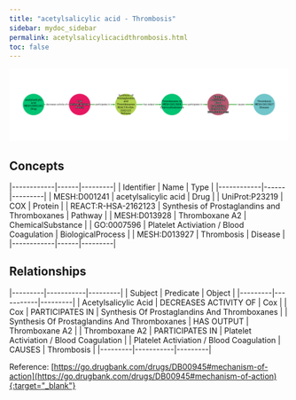 ```yaml
---
title: "acetylsalicylic acid - Thrombosis"
sidebar: mydoc_sidebar
permalink: acetylsalicylicacidthrombosis.html
toc: false 
---
```


![Path Visualization](/images/acetylsalicylicacidthrombosis.png)

## Concepts

|------------|------|---------|
| Identifier | Name | Type    |
|------------|------|---------|
| MESH:D001241 | acetylsalicylic acid | Drug |
| UniProt:P23219 | COX | Protein |
| REACT:R-HSA-2162123 | Synthesis of Prostaglandins and Thromboxanes | Pathway |
| MESH:D013928 | Thromboxane A2 | ChemicalSubstance |
| GO:0007596 | Platelet Activiation / Blood Coagulation | BiologicalProcess |
| MESH:D013927 | Thrombosis | Disease |
|------------|------|---------|

## Relationships

|---------|-----------|---------|
| Subject | Predicate | Object  |
|---------|-----------|---------|
| Acetylsalicylic Acid | DECREASES ACTIVITY OF | Cox |
| Cox | PARTICIPATES IN | Synthesis Of Prostaglandins And Thromboxanes |
| Synthesis Of Prostaglandins And Thromboxanes | HAS OUTPUT | Thromboxane A2 |
| Thromboxane A2 | PARTICIPATES IN | Platelet Activiation / Blood Coagulation |
| Platelet Activiation / Blood Coagulation | CAUSES | Thrombosis |
|---------|-----------|---------|

Reference: [https://go.drugbank.com/drugs/DB00945#mechanism-of-action](https://go.drugbank.com/drugs/DB00945#mechanism-of-action){:target="_blank"}